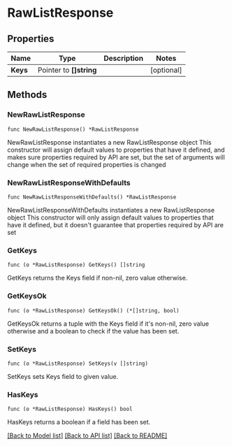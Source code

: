 # RawListResponse


## Properties

Name | Type | Description | Notes
------------ | ------------- | ------------- | -------------
**Keys** | Pointer to **[]string** |  | [optional] 



## Methods


### NewRawListResponse

`func NewRawListResponse() *RawListResponse`

NewRawListResponse instantiates a new RawListResponse object
This constructor will assign default values to properties that have it defined,
and makes sure properties required by API are set, but the set of arguments
will change when the set of required properties is changed

### NewRawListResponseWithDefaults

`func NewRawListResponseWithDefaults() *RawListResponse`

NewRawListResponseWithDefaults instantiates a new RawListResponse object
This constructor will only assign default values to properties that have it defined,
but it doesn't guarantee that properties required by API are set


### GetKeys

`func (o *RawListResponse) GetKeys() []string`

GetKeys returns the Keys field if non-nil, zero value otherwise.

### GetKeysOk

`func (o *RawListResponse) GetKeysOk() (*[]string, bool)`

GetKeysOk returns a tuple with the Keys field if it's non-nil, zero value otherwise
and a boolean to check if the value has been set.

### SetKeys

`func (o *RawListResponse) SetKeys(v []string)`

SetKeys sets Keys field to given value.


### HasKeys

`func (o *RawListResponse) HasKeys() bool`

HasKeys returns a boolean if a field has been set.









[[Back to Model list]](../README.md#documentation-for-models) [[Back to API list]](../README.md#documentation-for-api-endpoints) [[Back to README]](../README.md)


